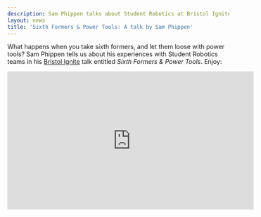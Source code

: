 ```yaml
---
description: Sam Phippen talks about Student Robotics at Bristol Ignite
layout: news
title: 'Sixth Formers & Power Tools: A talk by Sam Phippen'
---
```

What happens when you take sixth formers, and let them loose with power tools?  Sam Phippen tells us about his 
experiences with Student Robotics teams in his 
[Bristol Ignite](http://ignitebristol.net/2011/02/sam-phippen-sixth-formers-power-tools/) talk entitled 
_Sixth Formers & Power Tools_.  Enjoy:

<iframe
  class="center video"
  width="560"
  height="315"
  src="https://www.youtube-nocookie.com/embed/eU0DvjobiXw"
  frameborder="0"
  allowfullscreen
  >
</iframe>

